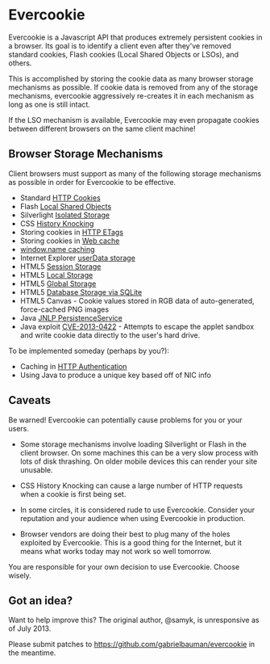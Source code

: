 Evercookie
==========

Evercookie is a Javascript API that produces extremely persistent cookies in a
browser. Its goal is to identify a client even after they've removed standard
cookies, Flash cookies (Local Shared Objects or LSOs), and others.

This is accomplished by storing the cookie data as many browser storage
mechanisms as possible. If cookie data is removed from any of the storage
mechanisms, evercookie aggressively re-creates it in each mechanism as long as
one is still intact.

If the LSO mechanism is available, Evercookie may even propagate cookies
between different browsers on the same client machine!

Browser Storage Mechanisms
--------------------------

Client browsers must support as many of the following storage mechanisms as
possible in order for Evercookie to be effective.

- Standard [HTTP Cookies](http://en.wikipedia.org/wiki/HTTP_cookie)
- Flash [Local Shared Objects](http://en.wikipedia.org/wiki/Local_Shared_Object)
- Silverlight [Isolated Storage](http://www.silverlight.net/learn/quickstarts/isolatedstorage/)
- CSS [History Knocking](http://samy.pl/csshack/)
- Storing cookies in [HTTP ETags](http://en.wikipedia.org/wiki/HTTP_ETag)
- Storing cookies in [Web cache](http://en.wikipedia.org/wiki/Web_cache)
- [window.name caching](http://en.wikipedia.org/wiki/HTTP_cookie#window.name)
- Internet Explorer [userData storage](http://msdn.microsoft.com/en-us/library/ms531424.aspx)
- HTML5 [Session Storage](http://dev.w3.org/html5/webstorage/#the-sessionstorage-attribute)
- HTML5 [Local Storage](http://dev.w3.org/html5/webstorage/#dom-localstorage)
- HTML5 [Global Storage](https://developer.mozilla.org/en/dom/storage#globalStorage)
- HTML5 [Database Storage via SQLite](http://dev.w3.org/html5/webdatabase/)
- HTML5 Canvas - Cookie values stored in RGB data of auto-generated, force-cached PNG images
- Java [JNLP PersistenceService](http://docs.oracle.com/javase/1.5.0/docs/guide/javaws/jnlp/index.html)
- Java exploit [CVE-2013-0422](https://cve.mitre.org/cgi-bin/cvename.cgi?name=CVE-2013-0422) - Attempts to escape the applet sandbox and write cookie data directly to the user's hard drive.

To be implemented someday (perhaps by you?):

- Caching in [HTTP Authentication](http://en.wikipedia.org/wiki/Basic_access_authentication)
- Using Java to produce a unique key based off of NIC info

Caveats
-------

Be warned! Evercookie can potentially cause problems for you or your users.

- Some storage mechanisms involve loading Silverlight or Flash in the client
  browser. On some machines this can be a very slow process with lots of disk
  thrashing. On older mobile devices this can render your site unusable.

- CSS History Knocking can cause a large number of HTTP requests when a cookie
  is first being set.

- In some circles, it is considered rude to use Evercookie. Consider your 
  reputation and your audience when using Evercookie in production.

- Browser vendors are doing their best to plug many of the holes exploited by
  Evercookie. This is a good thing for the Internet, but it means what works
  today may not work so well tomorrow.

You are responsible for your own decision to use Evercookie. Choose wisely.

Got an idea?
------------

Want to help improve this? The original author, @samyk, is unresponsive as of July 2013. 

Please submit patches to https://github.com/gabrielbauman/evercookie in the meantime.

